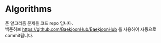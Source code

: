 # Algorithms
 푼 알고리즘 문제들 코드 repo 입니다. <br>
 백준허브 https://github.com/BaekjoonHub/BaekjoonHub 를 사용하여 자동으로 commit됩니다.

